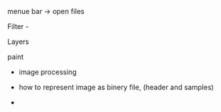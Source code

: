 menue bar -> open files

Filter -

Layers

paint

- image processing

- how to represent image as binery file, (header and samples)
- 
